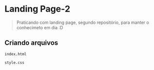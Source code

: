 # Landing Page-2
>Praticando com landing page, segundo repositório, para manter o conhecimeto em dia :D

## Criando arquivos
``index.html``

``style.css``
